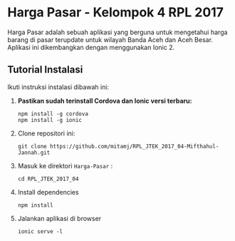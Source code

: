 # Harga Pasar - Kelompok 4 RPL 2017

Harga Pasar adalah sebuah aplikasi yang berguna untuk mengetahui harga barang di pasar terupdate untuk wilayah Banda Aceh dan Aceh Besar. Aplikasi ini dikembangkan dengan menggunakan Ionic 2. 

## Tutorial Instalasi

Ikuti instruksi instalasi dibawah ini:

1. **Pastikan sudah terinstall Cordova dan Ionic versi terbaru:**
    ```
    npm install -g cordova
    npm install -g ionic
    ```

1. Clone repositori ini:
    ```
    git clone https://github.com/mitamj/RPL_JTEK_2017_04-Mifthahul-Jannah.git
    ```
   

1. Masuk ke direktori `Harga-Pasar` :
    ```
    cd RPL_JTEK_2017_04
    ```

1. Install dependencies
    ```
    npm install
    ```
  
1. Jalankan aplikasi di browser
    ```
    ionic serve -l
    ```


